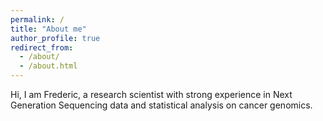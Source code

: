 ```yaml
---
permalink: /
title: "About me"
author_profile: true
redirect_from:
  - /about/
  - /about.html
---
```


Hi, I am Frederic, a research scientist with strong experience in Next Generation Sequencing data and statistical analysis on cancer genomics.
